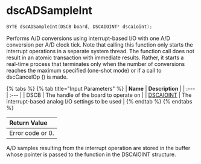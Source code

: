 # dscADSampleInt

```c
BYTE dscADSampleInt(DSCB board, DSCAIOINT* dscaioint);
```

Performs A/D conversions using interrupt-based I/O with one A/D conversion per A/D clock tick. Note that calling this function only starts the interrupt operations in a separate system thread. The function call does not result in an atomic transaction with immediate results. Rather, it starts a real-time process that terminates only when the number of conversions reaches the maximum specified \(one-shot mode\) or if a call to dscCancelOp \(\) is made.

{% tabs %}
{% tab title="Input Parameters" %}
| **Name** | **Description** |
| :--- | :--- |
| DSCB  | The handle of the board to operate on |
| [DSCAIOINT](../15.-structure-definitions/dscaioint.md) | The interrupt-based analog I/O settings to be used |
{% endtab %}
{% endtabs %}

| Return Value |
| :--- |
| Error code or 0. |

A/D samples resulting from the interrupt operation are stored in the buffer whose pointer is passed to the function in the DSCAIOINT structure.

